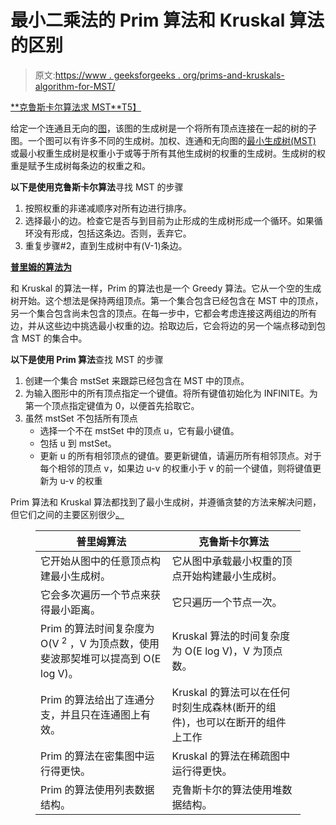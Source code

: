 # 最小二乘法的 Prim 算法和 Kruskal 算法的区别

> 原文:[https://www . geeksforgeeks . org/prims-and-kruskals-algorithm-for-MST/](https://www.geeksforgeeks.org/difference-between-prims-and-kruskals-algorithm-for-mst/)

[**<u>克鲁斯卡尔算法求 MST</u>**T5】](https://www.geeksforgeeks.org/kruskals-minimum-spanning-tree-algorithm-greedy-algo-2/)

给定一个连通且无向的[图](https://www.geeksforgeeks.org/graph-and-its-representations/)，该图的生成树是一个将所有顶点连接在一起的树的子图。一个图可以有许多不同的生成树。加权、连通和无向图的[最小生成树(MST)](https://www.geeksforgeeks.org/applications-of-minimum-spanning-tree/) 或最小权重生成树是权重小于或等于所有其他生成树的权重的生成树。生成树的权重是赋予生成树每条边的权重之和。

**以下是使用克鲁斯卡尔算法**寻找 MST 的步骤

1.  按照权重的非递减顺序对所有边进行排序。
2.  选择最小的边。检查它是否与到目前为止形成的生成树形成一个循环。如果循环没有形成，包括这条边。否则，丢弃它。
3.  重复步骤#2，直到生成树中有(V-1)条边。

[**<u>普里姆的算法为</u>**](https://www.geeksforgeeks.org/prims-minimum-spanning-tree-mst-greedy-algo-5/)

和 Kruskal 的算法一样，Prim 的算法也是一个 Greedy 算法。它从一个空的生成树开始。这个想法是保持两组顶点。第一个集合包含已经包含在 MST 中的顶点，另一个集合包含尚未包含的顶点。在每一步中，它都会考虑连接这两组边的所有边，并从这些边中挑选最小权重的边。拾取边后，它会将边的另一个端点移动到包含 MST 的集合中。

**以下是使用 Prim 算法**查找 MST 的步骤

1.  创建一个集合 mstSet 来跟踪已经包含在 MST 中的顶点。
2.  为输入图形中的所有顶点指定一个键值。将所有键值初始化为 INFINITE。为第一个顶点指定键值为 0，以便首先拾取它。
3.  虽然 mstSet 不包括所有顶点
    *   选择一个不在 mstSet 中的顶点 u，它有最小键值。
    *   包括 u 到 mstSet。
    *   更新 u 的所有相邻顶点的键值。要更新键值，请遍历所有相邻顶点。对于每个相邻的顶点 v，如果边 u-v 的权重小于 v 的前一个键值，则将键值更新为 u-v 的权重

Prim 算法和 Kruskal 算法都找到了最小生成树，并遵循贪婪的方法来解决问题，但它们之间的主要区别很少<u>。</u>

<figure class="table">

| 普里姆算法 | 克鲁斯卡尔算法 |
| --- | --- |
| 它开始从图中的任意顶点构建最小生成树。 | 它从图中承载最小权重的顶点开始构建最小生成树。 |
| 它会多次遍历一个节点来获得最小距离。 | 它只遍历一个节点一次。 |
| Prim 的算法时间复杂度为 O(V <sup>2</sup> ，V 为顶点数，使用斐波那契堆可以提高到 O(E log V)。 | Kruskal 算法的时间复杂度为 O(E log V)，V 为顶点数。 |
| Prim 的算法给出了连通分支，并且只在连通图上有效。 | Kruskal 的算法可以在任何时刻生成森林(断开的组件)，也可以在断开的组件上工作 |
| Prim 的算法在密集图中运行得更快。 | Kruskal 的算法在稀疏图中运行得更快。 |
| Prim 的算法使用列表数据结构。 | 克鲁斯卡尔的算法使用堆数据结构。 |

</figure>
